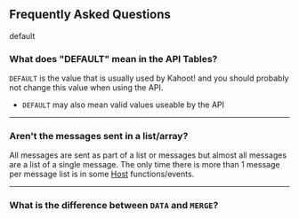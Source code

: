 ## Frequently Asked Questions

<a class="nam" link="?scrollTo=datamerge">default</a>
### What does "DEFAULT" mean in the API Tables?
`DEFAULT` is the value that is usually used by Kahoot! and you should probably not change this value when using the API.
- `DEFAULT` may also mean valid values useable by the API

---
<a class="nam" link="?scrollTo=list"></a>
### Aren't the messages sent in a list/array?
All messages are sent as part of a list or messages but almost all messages are a list of a single message. The only time there is more than 1 message per message list is in some [Host](#/class/host) functions/events.

---
<a class="nam" link="?scrollTo=datamerge"></a>
### What is the difference between `DATA` and `MERGE`?
